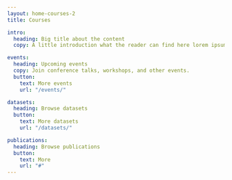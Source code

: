 ```yaml
---
layout: home-courses-2
title: Courses

intro:
  heading: Big title about the content
  copy: A little introduction what the reader can find here lorem ipsum dolor sit amet consectetur adipiscing elit tortor eu egestas morbi sem vulputate etiam facilisis.

events:
  heading: Upcoming events
  copy: Join conference talks, workshops, and other events.
  button:
    text: More events
    url: "/events/"

datasets:
  heading: Browse datasets
  button:
    text: More datasets
    url: "/datasets/"

publications:
  heading: Browse publications
  button:
    text: More
    url: "#"
---
```

